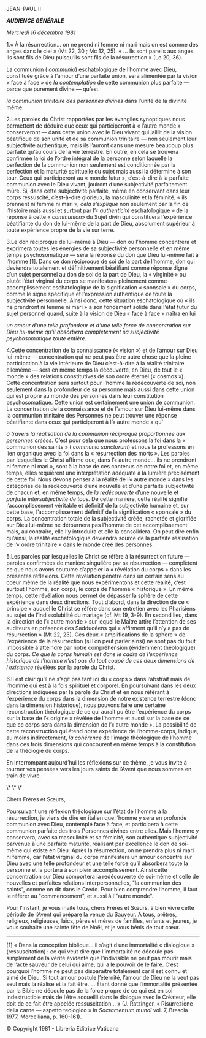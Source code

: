 JEAN-PAUL II

***AUDIENCE GÉNÉRALE***

*Mercredi 16 décembre 1981*

1.« À la résurrection… on ne prend ni femme ni mari mais on est comme des anges dans le ciel » (Mt 22, 30 ; Mc 12, 25). « … Ils sont pareils aux anges. Ils sont fils de Dieu puisqu’ils sont fils de la résurrection » (Lc 20, 36).

La communion ( *communio*) eschatologique de l’homme avec Dieu, constituée grâce à l’amour d’une parfaite union, sera alimentée par la vision « face à face » de *la contemplation* de cette communion plus parfaite — parce que purement divine — qu’est

*la communion trinitaire des personnes divines* dans l’unité de la divinité même.

2.Les paroles du Christ rapportées par les évangiles synoptiques nous permettent de déduire que ceux qui participeront à « l’autre monde » conserveront — dans cette union avec le Dieu vivant qui jaillit de la vision béatifique de son unité et de sa communion trinitaire — non seulement leur subjectivité authentique, mais ils l’auront dans une mesure beaucoup plus parfaite qu’au cours de la vie terrestre. En outre, en cela se trouvera confirmée la loi de l’ordre intégral de la personne selon laquelle la perfection de la communion non seulement est conditionnée par la perfection et la maturité spirituelle du sujet mais aussi la détermine à son tour. Ceux qui participeront au « monde futur », c’est-à-dire à la parfaite communion avec le Dieu vivant, jouiront d’une subjectivité parfaitement mûre. Si, dans cette subjectivité parfaite, même en conservant dans leur corps ressuscité, c’est-à-dire glorieux, la masculinité et la féminité, « ils prennent ni femme ni mari », *cela s’explique* non seulement par la fin de l’histoire mais aussi et surtout par l’« *authenticité* eschatologique » de la réponse à cette « *communion*» du Sujet divin qui constituera l’expérience béatifiante du don de lui-même de la part de Dieu, absolument supérieur à toute expérience propre de la vie sur terre.

3.Le don réciproque de lui-même à Dieu — don où l’homme concentrera et exprimera toutes les énergies de sa subjectivité personnelle et en même temps psychosomatique — sera la réponse du don que Dieu lui-même fait à l’homme \[1\]. Dans ce don réciproque de soi de la part de l’homme, don qui deviendra totalement et définitivement béatifiant comme réponse digne d’un sujet personnel au don de soi de la part de Dieu, la « virginité » ou plutôt l’état virginal du corps se manifestera pleinement comme accomplissement eschatologique de la signification « sponsale » du corps, comme le signe spécifique et l’expression authentique de toute la subjectivité personnelle. Ainsi donc, cette situation eschatologique où « ils ne prendront ni femme ni mari » a son fondement solide dans l’état futur du sujet personnel quand, suite à la vision de Dieu « face à face » naîtra en lui

*un amour d’une telle profondeur et d’une telle force de concentration sur Dieu lui-même qu’il absorbera complètement sa subjectivité psychosomatique toute entière.*

4.Cette concentration de la connaissance (« vision ») et de l’amour sur Dieu lui-même — concentration qui ne peut pas être autre chose que la pleine participation à la vie intérieure de Dieu c’est-à-dire à la réalité trinitaire ellemême — sera en même temps la découverte, en Dieu, de tout le « monde » des relations constitutives de son ordre éternel (« cosmos »). Cette concentration sera surtout pour l’homme la redécouverte de soi, non seulement dans la profondeur de sa personne mais aussi dans cette union qui est propre au monde des personnes dans leur constitution psychosomatique. Cette union est certainement une union de communion. La concentration de la connaissance et de l’amour sur Dieu lui-même dans la communion trinitaire des Personnes ne peut trouver une réponse béatifiante dans ceux qui participeront à l’« autre monde » qu’

*à travers la réalisation de la communion réciproque proportionnée aux personnes créées.* C’est pour cela que nous professons la foi dans la « communion des saints » ( *communio sanctorum*) et nous la professons en lien organique avec la foi dans la « résurrection des morts ». Les paroles par lesquelles le Christ affirme que, dans l’« autre monde… ils ne prendront ni femme ni mari », sont à la base de ces contenus de notre foi et, en même temps, elles requièrent une interprétation adéquate à la lumière précisément de cette foi. Nous devons penser à la réalité de l’« autre monde » dans les catégories de la redécouverte d’une nouvelle et d’une parfaite subjectivité de chacun et, en même temps, de *la redécouverte* d’une nouvelle et *parfaite intersubjectivité de tous.* De cette manière, cette réalité signifie l’accomplissement véritable et définitif de la subjectivité humaine et, sur cette base, l’accomplissement définitif de la signification « sponsale » du corps. La concentration totale de la subjectivité créée, rachetée et glorifiée sur Dieu lui-même ne détournera pas l’homme de cet accomplissement mais, au contraire, elle l’y introduira et elle la consolidera. On peut dire enfin qu’ainsi, la réalité eschatologique deviendra source de la parfaite réalisation de l’« ordre trinitaire » dans le monde créé des personnes.

5.Les paroles par lesquelles le Christ se réfère à la résurrection future — paroles confirmées de manière singulière par sa résurrection — complètent ce que nous avons coutume d’appeler la « révélation du corps » dans les présentes réflexions. Cette révélation pénètre dans un certain sens au coeur même de la réalité que nous expérimentons et cette réalité, c’est surtout l’homme, son corps, le corps de l’homme « historique ». En même temps, cette révélation nous permet de dépasser la sphère de cette expérience dans deux directions. Tout d’abord, dans la direction de ce « principe » auquel le Christ se réfère dans son entretien avec les Pharisiens au sujet de l’indissolubilité du mariage (cf. Mt 19, 3-9). En second lieu, dans la direction de l’« autre monde » sur lequel le Maître attire l’attention de ses auditeurs en présence des Sadducéens qui « affirment qu’il n’y a pas de résurrection » (Mt 22, 23). Ces deux « amplifications de la sphère » de l’expérience de la résurrection (si l’on peut parler ainsi) ne sont pas du tout impossible à atteindre par notre compréhension (évidemment théologique) du corps. *Ce que le corps humain est dans le cadre de l’expérience historique de l’homme n’est pas du tout coupé de ces deux dimensions de l’existence* révélées par la parole du Christ.

6.Il est clair qu’il ne s’agit pas tant ici du « corps » dans l’abstrait mais de l’homme qui est à la fois spirituel et corporel. En poursuivant dans les deux directions indiquées par la parole du Christ et en nous référant à l’expérience du corps dans la dimension de notre existence terrestre (donc dans la dimension historique), nous pouvons faire une certaine reconstruction théologique de ce qui aurait pu être l’expérience du corps sur la base de l’« origine » révélée de l’homme et aussi sur la base de ce que ce corps sera dans la dimension de l’« autre monde ». La possibilité de cette reconstruction qui étend notre expérience de l’homme-corps, indique, au moins indirectement, *la cohérence* de l’image théologique de l’homme dans ces trois dimensions qui concourent en même temps à la constitution de la théologie du corps.

En interrompant aujourd’hui les réflexions sur ce thème, je vous invite à tourner vos pensées vers les jours saints de l’Avent que nous sommes en train de vivre.

\\* \\* \\*

Chers Frères et Sœurs,

Poursuivant une réflexion théologique sur l’état de l’homme à la résurrection, je viens de dire en italien que l’homme y sera en profonde communion avec Dieu, contemplé face à face, et participera à cette communion parfaite des trois Personnes divines entre elles. Mais l’homme y conservera, avec sa masculinité et sa féminité, son authentique subjectivité parvenue à une parfaite maturité, réalisant par excellence le don de soi-même qui existe en Dieu. Après la résurrection, on ne prendra plus ni mari ni femme, car l’état virginal du corps manifestera un amour concentré sur Dieu avec une telle profondeur et une telle force qu’il absorbera toute la personne et la portera à son plein accomplissement. Ainsi cette concentration sur Dieu comportera la redécouverte de soi-même et celle de nouvelles et parfaites relations interpersonnelles, "la communion des saints", comme on dit dans le Credo. Pour bien comprendre l’homme, il faut le référer au "commencement", et aussi à l’"autre monde".

Pour l’instant, je vous invite tous, chers Frères et Sœurs, à bien vivre cette période de l’Avent qui prépare la venue du Sauveur. A tous, prêtres, religieux, religieuses, laïcs, pères et mères de familles, enfants et jeunes, je vous souhaite une sainte fête de Noël, et je vous bénis de tout cœur.

* * *

\[1\] « Dans la conception biblique… il s’agit d’une immortalité « dialogique » (ressuscitation) : ce qui veut dire que l’immortalité ne découle pas simplement de la vérité évidente que l’indivisible ne peut pas mourir mais de l’acte sauveur de celui qui aime, qui a le pouvoir de le faire. C’est pourquoi l’homme ne peut pas disparaître totalement car il est connu et aimé de Dieu. Si tout amour postule l’éternité, l’amour de Dieu ne la veut pas seul mais la réalise et la fait être. … Étant donné que l’immortalité présentée par la Bible ne découle pas de la force propre de ce qui est en soi indestructible mais de l’être accueilli dans le dialogue avec le Créateur, elle doit de ce fait être appelée ressuscitation… » (J. Ratzinger, « Risurrezione della carne — aspetto teologico » in *Sacramentum mundi* vol. 7, Brescia 1977, Morcelliana, p. 160-161).

© Copyright 1981 - Libreria Editrice Vaticana